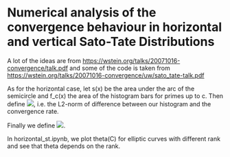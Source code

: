 # Numerical analysis of the convergence behaviour in horizontal and vertical Sato-Tate Distributions

A lot of the ideas are from https://wstein.org/talks/20071016-convergence/talk.pdf
and some of the code is taken from https://wstein.org/talks/20071016-convergence/uw/sato_tate-talk.pdf

As for the horizontal case, let s(x) be the area under the arc of the semicircle and f_c(x) the area of the histogram bars for primes up to c.
Then define 
<img src="https://render.githubusercontent.com/render/math?math=\Delta(C) = \sqrt{\int_{-1}^1 (s(x) - f_c(x))^2 \mathrm{d} x}">, i.e. the L2-norm of difference between our histogram and the convergence rate.

Finally we define <img src="https://render.githubusercontent.com/render/math?math=\theta(C) = -\log_C(\Delta(C)^2)">.

In horizontal_st.ipynb, we plot theta(C) for elliptic curves with different rank and see that theta depends on the rank.